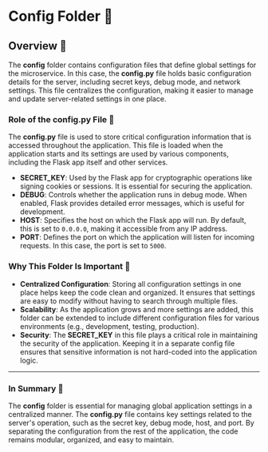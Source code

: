 
# Config Folder 📂

## Overview 🌟

The **config** folder contains configuration files that define global settings for the microservice. In this case, the **config.py** file holds basic configuration details for the server, including secret keys, debug mode, and network settings. This file centralizes the configuration, making it easier to manage and update server-related settings in one place.

### Role of the **config.py** File 📝

The **config.py** file is used to store critical configuration information that is accessed throughout the application. This file is loaded when the application starts and its settings are used by various components, including the Flask app itself and other services.

- **SECRET_KEY**: Used by the Flask app for cryptographic operations like signing cookies or sessions. It is essential for securing the application.
- **DEBUG**: Controls whether the application runs in debug mode. When enabled, Flask provides detailed error messages, which is useful for development.
- **HOST**: Specifies the host on which the Flask app will run. By default, this is set to `0.0.0.0`, making it accessible from any IP address.
- **PORT**: Defines the port on which the application will listen for incoming requests. In this case, the port is set to `5000`.

### Why This Folder Is Important 🔑

- **Centralized Configuration**: Storing all configuration settings in one place helps keep the code clean and organized. It ensures that settings are easy to modify without having to search through multiple files.
- **Scalability**: As the application grows and more settings are added, this folder can be extended to include different configuration files for various environments (e.g., development, testing, production).
- **Security**: The **SECRET_KEY** in this file plays a critical role in maintaining the security of the application. Keeping it in a separate config file ensures that sensitive information is not hard-coded into the application logic.

---

### In Summary 📝
The **config** folder is essential for managing global application settings in a centralized manner. The **config.py** file contains key settings related to the server's operation, such as the secret key, debug mode, host, and port. By separating the configuration from the rest of the application, the code remains modular, organized, and easy to maintain.
